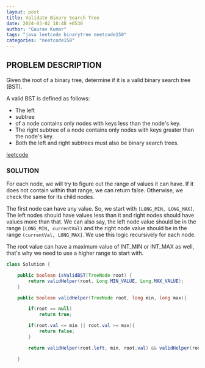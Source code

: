 ```yaml
---
layout: post
title: Validate Binary Search Tree
date: 2024-03-02 18:48 +0530
author: "Gaurav Kumar"
tags: "java leetcode binarytree neetcode150"
categories: "neetcode150"
---
```


## PROBLEM DESCRIPTION

Given the root of a binary tree, determine if it is a valid binary search tree (BST).

A valid BST is defined as follows:

- The left
- subtree
- of a node contains only nodes with keys less than the node's key.
- The right subtree of a node contains only nodes with keys greater than the node's key.
- Both the left and right subtrees must also be binary search trees.

[leetcode](https://leetcode.com/problems/validate-binary-search-tree/description/)

### SOLUTION

For each node, we will try to figure out the range of values it can have. If it does not contain within that range, we can return false. Otherwise, we check the same for its child nodes.

The first node can have any value. So, we start with `[LONG_MIN, LONG_MAX]`. The left nodes should have values less than it and right nodes should have values more than that. We can also say, the left node value should be in the range `[LONG_MIN, currentVal)` and the right node value should be in the range `(currentVal, LONG_MAX]`. We use this logic recursively for each node.

The root value can have a maximum value of INT_MIN or INT_MAX as well, that's why we need to use a higher range to start with.

```java
class Solution {

    public boolean isValidBST(TreeNode root) {
        return validHelper(root, Long.MIN_VALUE, Long.MAX_VALUE);
    }

    public boolean validHelper(TreeNode root, long min, long max){

        if(root == null)
            return true;

        if(root.val <= min || root.val >= max){
            return false;
        }

        return validHelper(root.left, min, root.val) && validHelper(root.right, root.val, max);

    }

```
